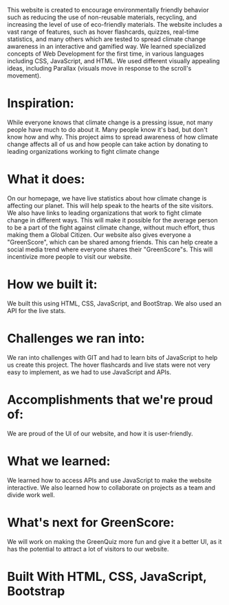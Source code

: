 
This website is created to encourage environmentally friendly behavior such as reducing the use of non-reusable materials, recycling, and increasing the level of use of eco-friendly materials. The website includes a vast range of features, such as hover flashcards, quizzes, real-time statistics, and many others which are tested to spread climate change awareness in an interactive and gamified way.
We learned specialized concepts of Web Development for the first time, in various languages including CSS, JavaScript, and HTML. We used different visually appealing ideas, including Parallax (visuals move in response to the scroll's movement).
# Inspiration:
While everyone knows that climate change is a pressing issue, not many people have much to do about it. Many people know it's bad, but don't know how and why. This project aims to spread awareness of how climate change affects all of us and how people can take action by donating to leading organizations working to fight climate change
# What it does: 
On our homepage, we have live statistics about how climate change is affecting our planet. This will help speak to the hearts of the site visitors. We also have links to leading organizations that work to fight climate change in different ways. This will make it possible for the average person to be a part of the fight against climate change, without much effort, thus making them a Global Citizen. Our website also gives everyone a "GreenScore", which can be shared among friends. This can help create a social media trend where everyone shares their "GreenScore"s. This will incentivize more people to visit our website.
# How we built it:
We built this using HTML, CSS, JavaScript, and BootStrap. We also used an API for the live stats.
# Challenges we ran into:
We ran into challenges with GIT and had to learn bits of JavaScript to help us create this project. The hover flashcards and live stats were not very easy to implement, as we had to use JavaScript and APIs.
# Accomplishments that we're proud of:
We are proud of the UI of our website, and how it is user-friendly.
# What we learned:
We learned how to access APIs and use JavaScript to make the website interactive. We also learned how to collaborate on projects as a team and divide work well.
# What's next for GreenScore:
We will work on making the GreenQuiz more fun and give it a better UI, as it has the potential to attract a lot of visitors to our website.
# Built With HTML, CSS, JavaScript, Bootstrap
